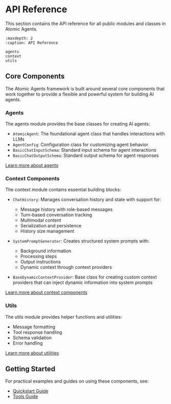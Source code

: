 # API Reference

This section contains the API reference for all public modules and classes in Atomic Agents.

```{toctree}
:maxdepth: 2
:caption: API Reference

agents
context
utils
```

## Core Components

The Atomic Agents framework is built around several core components that work together to provide a flexible and powerful system for building AI agents.

### Agents

The agents module provides the base classes for creating AI agents:

- `AtomicAgent`: The foundational agent class that handles interactions with LLMs
- `AgentConfig`: Configuration class for customizing agent behavior
- `BasicChatInputSchema`: Standard input schema for agent interactions
- `BasicChatOutputSchema`: Standard output schema for agent responses

[Learn more about agents](agents.md)

### Context Components

The context module contains essential building blocks:

- `ChatHistory`: Manages conversation history and state with support for:
  - Message history with role-based messages
  - Turn-based conversation tracking
  - Multimodal content
  - Serialization and persistence
  - History size management

- `SystemPromptGenerator`: Creates structured system prompts with:
  - Background information
  - Processing steps
  - Output instructions
  - Dynamic context through context providers

- `BaseDynamicContextProvider`: Base class for creating custom context providers that can inject dynamic information into system prompts

[Learn more about context components](context.md)

### Utils

The utils module provides helper functions and utilities:

- Message formatting
- Tool response handling
- Schema validation
- Error handling

[Learn more about utilities](utils.md)

## Getting Started

For practical examples and guides on using these components, see:

- [Quickstart Guide](../guides/quickstart.md)
- [Tools Guide](../guides/tools.md)
